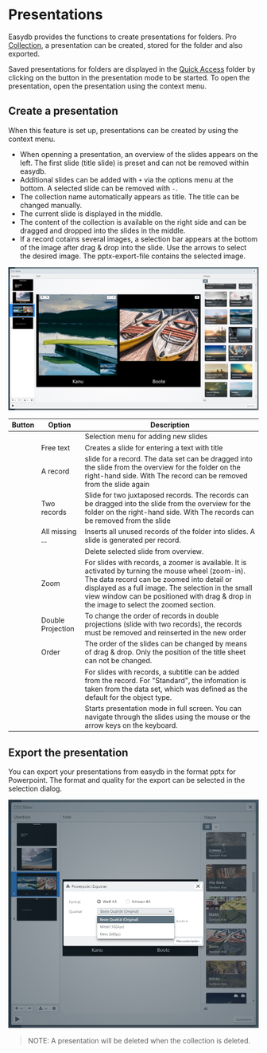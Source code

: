 # Presentations

Easydb provides the functions to create presentations for folders. Pro [Collection](../../search/quickaccess/collection/collection.html), a presentation can be created, stored for the folder and also exported.

Saved presentations for folders are displayed in the [Quick Access](../../search/quickaccess/quickaccess.html) folder by clicking on the button in the presentation mode to be started. To open the presentation, open the presentation using the context menu.

## Create a presentation

When this feature is set up, presentations can be created by using the context menu. 
* When openning a presentation, an overview of the slides appears on the left. The first slide (title slide) is preset and can not be removed within easydb.
* Additional slides can be added with <code class="button">+</code> via the options menu at the bottom. A selected slide can be removed with <code class="button">-</code>. 
* The collection name automatically appears as title. The title can be changed manually.
* The current slide is displayed in the middle. 
* The content of the collection is available on the right side and can be dragged and dropped into the slides in the middle. 
* If a record cotains several images, a selection bar appears at the bottom of the image after drag & drop into the slide. Use the arrows to select the desired image. The pptx-export-file contains the selected image.


![Create Presentation](ppt_create.jpg)

|Button|Option|Description|
|---|---|---|
|<i class="fa fa-plus"></i><i class="fa fa-angle-down"></i>||Selection menu for adding new slides
|| Free text | Creates a slide for entering a text with title |
|| A record | slide for a record. The data set can be dragged into the slide from the overview for the folder on the right-hand side. With <i class="fa fa-trash-o"></i> The record can be removed from the slide again |
|| Two records | Slide for two juxtaposed records. The records can be dragged into the slide from the overview for the folder on the right-hand side. With <i class="fa fa-trash-o"></i> The records can be removed from the slide
|| All missing ... | Inserts all unused records of the folder into slides. A slide is generated per record. |
|<i class="fa fa-minus"></i>||Delete selected slide from overview. |
|<i class="fa fa-search-plus"></i><i class="fa fa-search-minus"></i>|Zoom |For slides with records, a zoomer is available. It is activated by turning the mouse wheel (zoom-in). The data record can be zoomed into detail or displayed as a full image. The selection in the small view window can be positioned with drag & drop in the image to select the zoomed section. |
||Double Projection | To change the order of records in double projections (slide with two records), the records must be removed and reinserted in the new order|
|| Order | The order of the slides can be changed by means of drag & drop. Only the position of the title sheet can not be changed.|
|<i class="fa fa-cog"></i>|| For slides with records, a subtitle can be added from the record. For "Standard", the infomation is taken from the data set, which was defined as the default for the object type.|
|<i class="fa fa-play"></i>|| Starts presentation mode in full screen. You can navigate through the slides using the mouse or the arrow keys on the keyboard. |

## Export the presentation

You can export your presentations from easydb in the format pptx for Powerpoint. The format and quality for the export can be selected in the selection dialog.

![Export Presentation](ppt_export.jpg)

> NOTE: A presentation will be deleted when the collection is deleted.